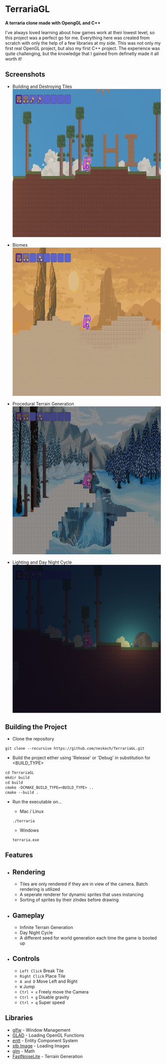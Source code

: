 # TerrariaGL

**A terraria clone made with OpengGL and C++**

I've always loved learning about how games work at their lowest level, so this project was a perfect go for me. Everything here was created from scratch with only the help of a few libraries at my side. This was not only my first real OpenGL project, but also my first C++ project. The experience was quite challenging, but the knowledge that I gained from definetly made it all worth it!

## Screenshots

- Building and Destroying Tiles
![Building and Destroying Tiles](./screenshots/building.png)

- Biomes
![Biomes](./screenshots/desert.png)

- Procedural Terrain Generation
![Procedural Terrain Generation](./screenshots/snow.png)

- Lighting and Day Night Cycle
![Lighting and Day Night Cycle](./screenshots/lighting.png)

## Building the Project

- Clone the repository
```shell
git clone --recursive https://github.com/neskech/TerrariaGL.git
```
- Build the project either using 'Release' or 'Debug' in substitution for <BUILD_TYPE>
```shell
cd TerrariaGL
mkdir build
cd build
cmake -DCMAKE_BUILD_TYPE=<BUILD_TYPE> ..
cmake --build .
```

- Run the executable on...

  - Mac / Linux 
  ```shell
  ./terraria
  ```
  - Windows
  ```shell
  terraria.exe
  ```
  
## Features

- Rendering
  - 
   - Tiles are only rendered if they are in view of the camera. Batch rendering is utilized
   - A seperate renderer for dynamic sprites that uses instancing
   - Sorting of sprites by their zIndex before drawing


- Gameplay
  -
    - Infinite Terrain Generation
    - Day Night Cycle
    - A different seed for world generation each time the game is booted up

- Controls
  -
     - `Left Click` Break Tile
     - `Right Click` Place Tile
     - `A and D` Move Left and Right
     - `W` Jump
     - `Ctrl + x` Freely move the Camera
     - `Ctrl + g` Disable gravity
     - `Ctrl + q` Super speed
  
## Libraries

- [glfw](https://github.com/glfw/glfw) - Window Management
- [GLAD](https://github.com/Dav1dde/glad) - Loading OpenGL Functions
- [entt](https://github.com/skypjack/entt) - Entity Component System
- [stb Image](https://github.com/nothings/stb) - Loading Images
- [glm](https://github.com/g-truc/glm) - Math
- [FastNoiseLite](https://github.com/Auburn/FastNoiseLite) - Terrain Generation